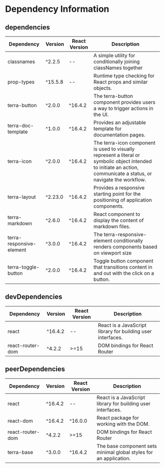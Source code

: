 # Dependency Information

## dependencies
| Dependency | Version | React Version | Description |
|-|-|-|-|
| classnames | ^2.2.5 | -- | A simple utility for conditionally joining classNames together |
| prop-types | ^15.5.8 | -- | Runtime type checking for React props and similar objects. |
| terra-button | ^2.0.0 | ^16.4.2 | The terra-button component provides users a way to trigger actions in the UI. |
| terra-doc-template | ^1.0.0 | ^16.4.2 | Provides an adjustable template for documentation pages. |
| terra-icon | ^2.0.0 | ^16.4.2 | The terra-icon component is used to visually represent a literal or symbolic object intended to initiate an action, communicate a status, or navigate the workflow. |
| terra-layout | ^2.23.0 | ^16.4.2 | Provides a responsive starting point for the positioning of application components. |
| terra-markdown | ^2.6.0 | ^16.4.2 | React component to display the content of markdown files. |
| terra-responsive-element | ^3.0.0 | ^16.4.2 | The terra-responsive-element conditionally renders components based on viewport size |
| terra-toggle-button | ^2.0.0 | ^16.4.2 | Toggle button component that transitions content in and out with the click on a button. |

## devDependencies
| Dependency | Version | React Version | Description |
|-|-|-|-|
| react | ^16.4.2 | -- | React is a JavaScript library for building user interfaces. |
| react-router-dom | ^4.2.2 | >=15 | DOM bindings for React Router |

## peerDependencies
| Dependency | Version | React Version | Description |
|-|-|-|-|
| react | ^16.4.2 | -- | React is a JavaScript library for building user interfaces. |
| react-dom | ^16.4.2 | ^16.0.0 | React package for working with the DOM. |
| react-router-dom | ^4.2.2 | >=15 | DOM bindings for React Router |
| terra-base | ^3.0.0 | ^16.4.2 | The base component sets minimal global styles for an application. |
